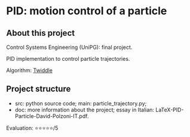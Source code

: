 # PID: motion control of a particle

## About this project
Control Systems Engineering (UniPG): final project.

PID implementation to control particle trajectories.

Algorithm: [Twiddle](https://martin-thoma.com/twiddle/)

## Project structure
* src: python source code; main: particle_trajectory.py;
* doc: more information about the project; essay in Italian: LaTeX-PID-Particle-David-Polzoni-IT.pdf.

Evaluation: ⭐⭐⭐⭐⭐/5
